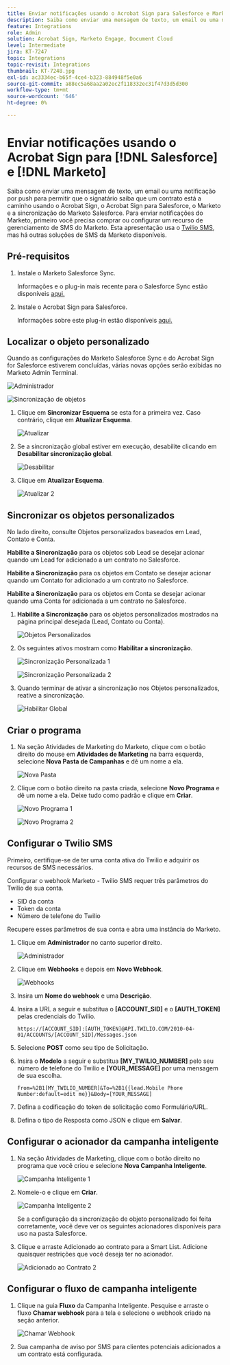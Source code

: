 ```yaml
---
title: Enviar notificações usando o Acrobat Sign para Salesforce e Marketo
description: Saiba como enviar uma mensagem de texto, um email ou uma notificação por push para permitir que o signatário saiba que um contrato está a caminho
feature: Integrations
role: Admin
solution: Acrobat Sign, Marketo Engage, Document Cloud
level: Intermediate
jira: KT-7247
topic: Integrations
topic-revisit: Integrations
thumbnail: KT-7248.jpg
exl-id: ac3334ec-b65f-4ce4-b323-884948f5e0a6
source-git-commit: a88ec5a68aa2a02ec2f118332ec31f47d3d5d300
workflow-type: tm+mt
source-wordcount: '646'
ht-degree: 0%

---
```


# Enviar notificações usando o Acrobat Sign para [!DNL Salesforce] e [!DNL Marketo]

Saiba como enviar uma mensagem de texto, um email ou uma notificação por push para permitir que o signatário saiba que um contrato está a caminho usando o Acrobat Sign, o Acrobat Sign para Salesforce, o Marketo e a sincronização do Marketo Salesforce. Para enviar notificações do Marketo, primeiro você precisa comprar ou configurar um recurso de gerenciamento de SMS do Marketo. Esta apresentação usa o [Twilio SMS](https://launchpoint.marketo.com/twilio/twilio-sms-for-marketo/), mas há outras soluções de SMS da Marketo disponíveis.

## Pré-requisitos

1. Instale o Marketo Salesforce Sync.

   Informações e o plug-in mais recente para o Salesforce Sync estão disponíveis [aqui.](https://experienceleague.adobe.com/docs/marketo/using/product-docs/crm-sync/salesforce-sync/understanding-the-salesforce-sync.html)

1. Instale o Acrobat Sign para Salesforce.

   Informações sobre este plug-in estão disponíveis [aqui.](https://helpx.adobe.com/ca/sign/using/salesforce-integration-installation-guide.html)

## Localizar o objeto personalizado

Quando as configurações do Marketo Salesforce Sync e do Acrobat Sign for Salesforce estiverem concluídas, várias novas opções serão exibidas no Marketo Admin Terminal.

![Administrador](assets/adminTab.png)

![Sincronização de objetos](assets/salesforceAdmin.png)

1. Clique em **Sincronizar Esquema** se esta for a primeira vez. Caso contrário, clique em **Atualizar Esquema**.

   ![Atualizar](assets/refreshSchema1.png)

1. Se a sincronização global estiver em execução, desabilite clicando em **Desabilitar sincronização global**.

   ![Desabilitar](assets/disableGlobal.png)

1. Clique em **Atualizar Esquema**.

   ![Atualizar 2](assets/refreshSchema2.png)

## Sincronizar os objetos personalizados

No lado direito, consulte Objetos personalizados baseados em Lead, Contato e Conta.

**Habilite a Sincronização** para os objetos sob Lead se desejar acionar quando um Lead for adicionado a um contrato no Salesforce.

**Habilite a Sincronização** para os objetos em Contato se desejar acionar quando um Contato for adicionado a um contrato no Salesforce.

**Habilite a Sincronização** para os objetos em Conta se desejar acionar quando uma Conta for adicionada a um contrato no Salesforce.

1. **Habilite a Sincronização** para os objetos personalizados mostrados na página principal desejada (Lead, Contato ou Conta).

   ![Objetos Personalizados](assets/customObjects.png)

1. Os seguintes ativos mostram como **Habilitar a sincronização**.

   ![Sincronização Personalizada 1](assets/customObjectSync1.png)

   ![Sincronização Personalizada 2](assets/customObjectSync2.png)

1. Quando terminar de ativar a sincronização nos Objetos personalizados, reative a sincronização.

   ![Habilitar Global](assets/enableGlobal.png)

## Criar o programa

1. Na seção Atividades de Marketing do Marketo, clique com o botão direito do mouse em **Atividades de Marketing** na barra esquerda, selecione **Nova Pasta de Campanhas** e dê um nome a ela.

   ![Nova Pasta](assets/newFolder.png)

1. Clique com o botão direito na pasta criada, selecione **Novo Programa** e dê um nome a ela. Deixe tudo como padrão e clique em **Criar**.

   ![Novo Programa 1](assets/newProgram1.png)

   ![Novo Programa 2](assets/newProgram2.png)

## Configurar o Twilio SMS

Primeiro, certifique-se de ter uma conta ativa do Twilio e adquirir os recursos de SMS necessários.

Configurar o webhook Marketo - Twilio SMS requer três parâmetros do Twilio de sua conta.

- SID da conta
- Token da conta
- Número de telefone do Twilio

Recupere esses parâmetros de sua conta e abra uma instância do Marketo.

1. Clique em **Administrador** no canto superior direito.

   ![Administrador](assets/adminTab.png)

1. Clique em **Webhooks** e depois em **Novo Webhook**.

   ![Webhooks](assets/webhooks.png)

1. Insira um **Nome do webhook** e uma **Descrição**.

1. Insira a URL a seguir e substitua o **[ACCOUNT_SID]** e o **[AUTH_TOKEN]** pelas credenciais do Twilio.

   ```
   https://[ACCOUNT_SID]:[AUTH_TOKEN]@API.TWILIO.COM/2010-04-01/ACCOUNTS/[ACCOUNT_SID]/Messages.json
   ```

1. Selecione **POST** como seu tipo de Solicitação.

1. Insira o **Modelo** a seguir e substitua **[MY_TWILIO_NUMBER]** pelo seu número de telefone do Twilio e **[YOUR_MESSAGE]** por uma mensagem de sua escolha.

   ```
   From=%2B1[MY_TWILIO_NUMBER]&To=%2B1{{lead.Mobile Phone Number:default=edit me}}&Body=[YOUR_MESSAGE]
   ```

1. Defina a codificação do token de solicitação como Formulário/URL.

1. Defina o tipo de Resposta como JSON e clique em **Salvar**.

## Configurar o acionador da campanha inteligente

1. Na seção Atividades de Marketing, clique com o botão direito no programa que você criou e selecione **Nova Campanha Inteligente**.

   ![Campanha Inteligente 1](assets/smartCampaign1.png)

1. Nomeie-o e clique em **Criar**.

   ![Campanha Inteligente 2](assets/smartCampaign3.png)

   Se a configuração da sincronização de objeto personalizado foi feita corretamente, você deve ver os seguintes acionadores disponíveis para uso na pasta Salesforce.

1. Clique e arraste Adicionado ao contrato para a Smart List. Adicione quaisquer restrições que você deseja ter no acionador.

   ![Adicionado ao Contrato 2](assets/addedToAgreement2.png)

## Configurar o fluxo de campanha inteligente

1. Clique na guia **Fluxo** da Campanha Inteligente. Pesquise e arraste o fluxo **Chamar webhook** para a tela e selecione o webhook criado na seção anterior.

   ![Chamar Webhook](assets/callWebhook.png)

1. Sua campanha de aviso por SMS para clientes potenciais adicionados a um contrato está configurada.
